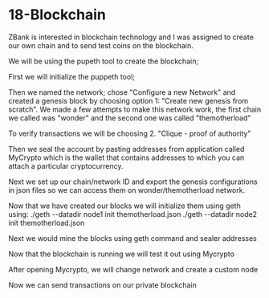 # 18-Blockchain
ZBank is interested in blockchain technology and I was assigned to create our own chain and to send test coins on the blockchain. 

We will be using the pupeth tool to create the blockchain;

First we will initialize the puppeth tool; 

Then we named the network; chose "Configure a new Network" and created a genesis block by choosing option 1: "Create new genesis from scratch".
We made a few attempts to make this network work, the first chain we called was "wonder" and the second one was called "themotherload"

To verify transactions we will be choosing 2. "Clique - proof of authority" 

Then we seal the account by pasting addresses from application called MyCrypto which is the wallet that contains addresses to which you can attach a particular cryptocurrency.  

Next we set up our chain/network ID and export the genesis configurations in json files so we can access them on wonder/themotherload network.

Now that we have created our blocks we will initialize them using geth using:
  ./geth --datadir node1 init themotherload.json
./geth --datadir node2 init themotherload.json

Next we would mine the blocks using geth command and sealer addresses

Now that the blockchain is running we will test it out using Mycrypto 

After opening Mycrypto, we will change network and create a custom node

Now we can send transactions on our private blockchain






